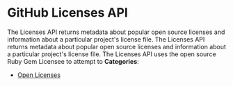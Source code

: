 # GitHub Licenses API


The Licenses API returns metadata about popular open source licenses and information about a particular project's license file. The Licenses API returns metadata about popular open source licenses and information about a particular project's license file.  The Licenses API uses the open source Ruby Gem Licensee to attempt to
**Categories**:

- [Open Licenses](https://github/awesome-apis/awesome-apis#open-licenses)



